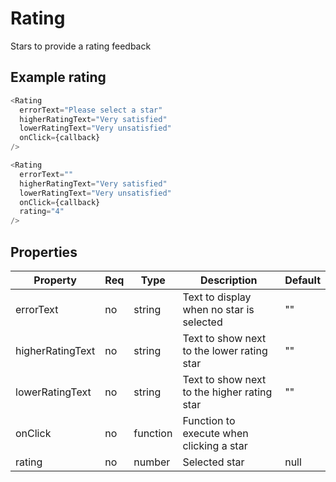 # Rating

Stars to provide a rating feedback

## Example rating

```javascript
<Rating
  errorText="Please select a star"
  higherRatingText="Very satisfied"
  lowerRatingText="Very unsatisfied"
  onClick={callback}
/>

<Rating
  errorText=""
  higherRatingText="Very satisfied"
  lowerRatingText="Very unsatisfied"
  onClick={callback}
  rating="4"
/>
```

## Properties

| Property         | Req | Type     | Description                                          | Default           |
| ---------------- | --- | ---------| ---------------------------------------------------- | ----------------- |
| errorText        | no  | string   | Text to display when no star is selected             | ""                |
| higherRatingText | no  | string   | Text to show next to the lower rating star           | ""                |
| lowerRatingText  | no  | string   | Text to show next to the higher rating star          | ""                |
| onClick          | no  | function | Function to execute when clicking a star             |                   |
| rating           | no  | number   | Selected star                                        | null              |
